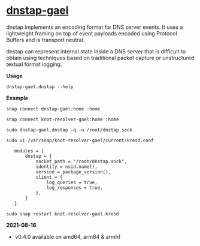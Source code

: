 # [dnstap-gael](https://snapcraft.io/dnstap-gael)

dnstap implements an encoding format for DNS server events. It uses a
lightweight framing on top of event payloads encoded using Protocol Buffers and
is transport neutral.

dnstap can represent internal state inside a DNS server that is difficult to
obtain using techniques based on traditional packet capture or unstructured
textual format logging.

**Usage**

`dnstap-gael.dnstap --help`

**Example**

`snap connect dnstap-gael:home :home`

`snap connect knot-resolver-gael:home :home`

`sudo dnstap-gael.dnstap -q -u /root/dnstap.sock`

`sudo vi /var/snap/knot-resolver-gael/current/kresd.conf`

```
   modules = {
       dnstap = {
           socket_path = "/root/dnstap.sock",
           identity = nsid.name(),
           version = package_version(),
           client = {
               log_queries = true,
               log_responses = true,
           },
       }
   }
```

`sudo snap restart knot-resolver-gael.kresd`

**2021-08-16**
* v0.4.0 available on amd64, arm64 & armhf
